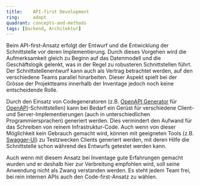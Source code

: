 ```yaml
---
title:    API-first Development  
ring:     adopt  
quadrant: concepts-and-methods
tags: [Backend, Architektur]
---
```


Beim API-first-Ansatz erfolgt der Entwurf und die Entwicklung der Schnittstelle vor deren Implementierung. Durch dieses
Vorgehen wird die Aufmerksamkeit gleich zu Beginn auf das Datenmodell und die Geschäftslogik gelenkt, was in der Regel
zu robusteren Schnittstellen führt. Der Schnittstellenentwurf kann auch als Vertrag betrachtet werden, auf den
verschiedene Teams parallel hinarbeiten. Dieser Aspekt spielt bei der Grösse der Projektteams innerhalb der Inventage
jedoch noch keine entscheidende Rolle.

Durch den Einsatz von Codegeneratoren (z.B. [OpenAPI Generator][openapi-generator] für
[OpenAPI][openapi]-Schnittstellen) kann bei Bedarf ein Gerüst für verschiedene Client- und Server-Implementierungen
(auch in unterschiedlichen Programmiersprachen) generiert werden. Dies vermindert den Aufwand für das Schreiben von
reinem Infrastruktur-Code. Auch wenn von dieser Möglichkeit kein Gebrauch gemacht wird, können mit geeigneten Tools
(z.B. [Swagger-UI][swaggerui]) zu Testzwecken Clients generiert werden, mit deren Hilfe die Schnittstelle schon während
des Entwurfs getestet werden kann.

Auch wenn mit diesem Ansatz bei Inventage gute Erfahrungen gemacht wurden und er deshalb hier zur Verbreitung empfohlen
wird, soll seine Anwendung nicht als Zwang verstanden werden. Es steht jedem Team frei, bei rein internen APIs auch den
Code-first-Ansatz zu wählen.

[openapi-generator]: https://openapi-generator.tech
[openapi]: https://www.openapis.org
[swaggerui]: https://swagger.io/tools/swagger-ui
